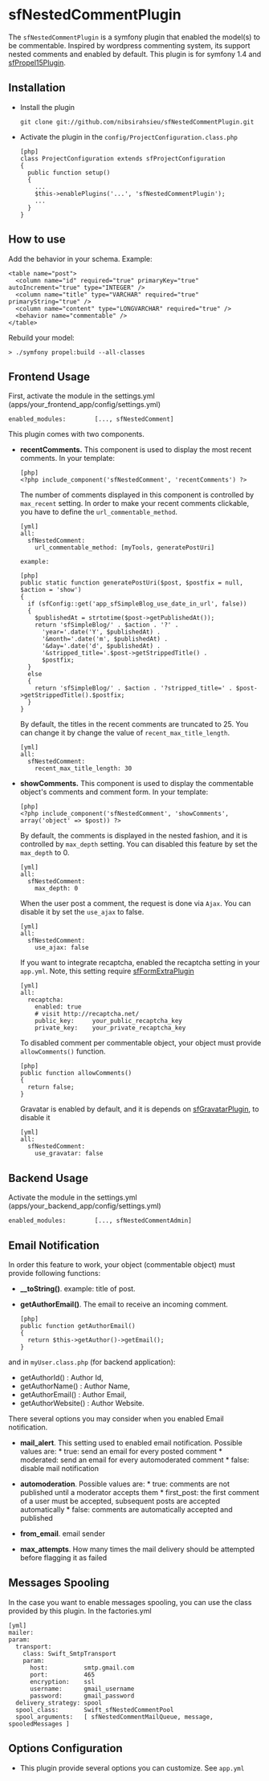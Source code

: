 # sfNestedCommentPlugin #

The `sfNestedCommentPlugin` is a symfony plugin that enabled the model(s) to be commentable.
Inspired by wordpress commenting system, its support nested comments and enabled by default.
This plugin is for symfony 1.4 and [sfPropel15Plugin](http://www.symfony-project.org/plugins/sfPropel15Plugin).

## Installation ##
  * Install the plugin

        git clone git://github.com/nibsirahsieu/sfNestedCommentPlugin.git

  * Activate the plugin in the `config/ProjectConfiguration.class.php`

        [php]
        class ProjectConfiguration extends sfProjectConfiguration
        {
          public function setup()
          {
            ...
            $this->enablePlugins('...', 'sfNestedCommentPlugin');
            ...
          }
        }

## How to use ##

Add the behavior in your schema. Example:

    <table name="post">
      <column name="id" required="true" primaryKey="true" autoIncrement="true" type="INTEGER" />
      <column name="title" type="VARCHAR" required="true" primaryString="true" />
      <column name="content" type="LONGVARCHAR" required="true" />
      <behavior name="commentable" />
    </table>

Rebuild your model:

    > ./symfony propel:build --all-classes

Frontend Usage
-------------

First, activate the module in the settings.yml (apps/your_frontend_app/config/settings.yml)

    enabled_modules:        [..., sfNestedComment]

This plugin comes with two components.

  - **recentComments.**
    This component is used to display the most recent comments. In your template:

        [php]
        <?php include_component('sfNestedComment', 'recentComments') ?>

    The number of comments displayed in this component is controlled by `max_recent` setting.
    In order to make your recent comments clickable, you have to define the `url_commentable_method`.
    
        [yml]
        all:
          sfNestedComment:
            url_commentable_method: [myTools, generatePostUri]

        example:

        [php]
        public static function generatePostUri($post, $postfix = null, $action = 'show')
        {
          if (sfConfig::get('app_sfSimpleBlog_use_date_in_url', false))
          {
            $publishedAt = strtotime($post->getPublishedAt());
            return 'sfSimpleBlog/' . $action . '?' .
              'year='.date('Y', $publishedAt) .
              '&month='.date('m', $publishedAt) .
              '&day='.date('d', $publishedAt) .
              '&stripped_title='.$post->getStrippedTitle() .
              $postfix;
          }
          else
          {
            return 'sfSimpleBlog/' . $action . '?stripped_title=' . $post->getStrippedTitle().$postfix;
          }
        }

    By default, the titles in the recent comments are truncated to 25. You can change it by change the
    value of `recent_max_title_length`.

        [yml]
        all:
          sfNestedComment:
            recent_max_title_length: 30

  - **showComments.**
    This component is used to display the commentable object's comments and comment form. In your template:

        [php]
        <?php include_component('sfNestedComment', 'showComments', array('object' => $post)) ?>

    By default, the comments is displayed in the nested fashion, and it is controlled by `max_depth` setting. You can disabled this feature by set the `max_depth` to 0.

        [yml]
        all:
          sfNestedComment:
            max_depth: 0

    When the user post a comment, the request is done via `Ajax`. You can disable it by set the `use_ajax` to false.

        [yml]
        all:
          sfNestedComment:
            use_ajax: false

    If you want to integrate recaptcha, enabled the recaptcha setting in your `app.yml`. Note, this setting require [sfFormExtraPlugin](http://www.symfony-project.org/plugins/sfFormExtraPlugin)

        [yml]
        all:
          recaptcha:
            enabled: true
            # visit http://recaptcha.net/
            public_key:     your_public_recaptcha_key
            private_key:    your_private_recaptcha_key

    To disabled comment per commentable object, your object must provide `allowComments()` function.

        [php]
        public function allowComments()
        {
          return false;
        }

    Gravatar is enabled by default, and it is depends on [sfGravatarPlugin](http://www.symfony-project.org/plugins/sfGravatarPlugin), to disable it

        [yml]
        all:
          sfNestedComment:
            use_gravatar: false

Backend Usage
-------------

Activate the module in the settings.yml (apps/your_backend_app/config/settings.yml)

    enabled_modules:        [..., sfNestedCommentAdmin]


## Email Notification ##
In order this feature to work, your object (commentable object) must provide following functions:

  * **__toString()**. example: title of post.
  * **getAuthorEmail()**. The email to receive an incoming comment.

        [php]
        public function getAuthorEmail()
        {
          return $this->getAuthor()->getEmail();
        }

and in `myUser.class.php` (for backend application):

  * getAuthorId() : Author Id,
  * getAuthorName() : Author Name,
  * getAuthorEmail() : Author Email,
  * getAuthorWebsite() : Author Website.

There several options you may consider when you enabled Email notification.

  * **mail_alert**. This setting used to enabled email notification. Possible values are:
        * true: send an email for every posted comment
        * moderated: send an email for every automoderated comment
        * false: disable mail notification

  * **automoderation**. Possible values are:
        * true: comments are not published until a moderator accepts them
        * first_post: the first comment of a user must be accepted, subsequent posts are accepted automatically
        * false: comments are automatically accepted and published

  * **from_email**. email sender
  * **max_attempts**. How many times the mail delivery should be attempted before flagging it as failed

Messages Spooling
-----------------

In the case you want to enable messages spooling, you can use the class provided by this plugin.
In the factories.yml

    [yml]
    mailer:
    param:
      transport:
        class: Swift_SmtpTransport
        param:
          host:          smtp.gmail.com
          port:          465
          encryption:    ssl
          username:      gmail_username
          password:      gmail_password
      delivery_strategy: spool
      spool_class:       Swift_sfNestedCommentPool
      spool_arguments:   [ sfNestedCommentMailQueue, message, spooledMessages ]

## Options Configuration ##
  * This plugin provide several options you can customize. See `app.yml`
